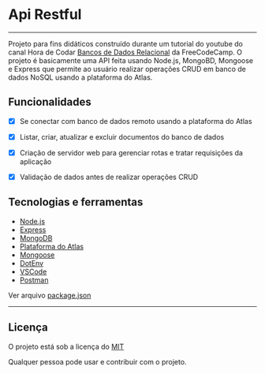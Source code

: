 # Api Restful

<hr/>

Projeto para fins didáticos construído durante um tutorial do youtube do canal Hora de Codar [Bancos de Dados Relacional](https://www.freecodecamp.org/learn/relational-database/) da FreeCodeCamp. O projeto é basicamente uma API feita usando Node.js, MongoBD, Mongoose e Express que permite ao usuário realizar operações CRUD em banco de dados NoSQL usando a plataforma do Atlas.   


## Funcionalidades

- [x] Se conectar com banco de dados remoto usando a plataforma do Atlas
- [x] Listar, criar, atualizar e excluir documentos do banco de dados
- [x] Criação de servidor web para gerenciar rotas e tratar requisições da aplicação 
- [x] Validação de dados antes de realizar operações CRUD 
 

## Tecnologias e ferramentas

- [Node.js](https://nodejs.org/en)
- [Express](https://www.npmjs.com/package/express)
- [MongoDB](https://www.mongodb.com/pt-br)
- [Plataforma do Atlas](https://www.mongodb.com/pt-br/atlas)
- [Mongoose](https://mongoosejs.com/)
- [DotEnv](https://www.npmjs.com/package/dotenv)
- [VSCode](https://code.visualstudio.com/)
- [Postman](https://www.postman.com/)

Ver arquivo [package.json](./package.json)


<hr/>

## Licença 

O projeto está sob a licença do [MIT](./LICENSE)

Qualquer pessoa pode usar e contribuir com o projeto. 